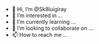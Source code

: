 - 👋 Hi, I’m @Sk8luigiray
- 👀 I’m interested in ...
- 🌱 I’m currently learning ...
- 💞️ I’m looking to collaborate on ...
- 📫 How to reach me ...

<!---
Sk8luigiray/Sk8luigiray is a ✨ special ✨ repository because its `README.md` (this file) appears on your GitHub profile.
You can click the Preview link to take a look at your changes.
--->
